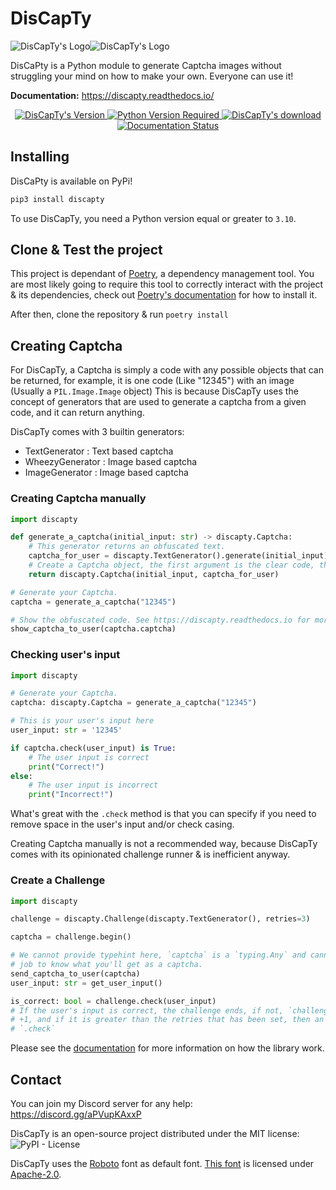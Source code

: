 # DisCapTy

![DisCapTy's Logo](.github/logo.png#gh-dark-mode-only)![DisCapTy's Logo](.github/logo-dark.png#gh-light-mode-only)

DisCaPty is a Python module to generate Captcha images without struggling your mind on how to make your own. Everyone can use it!

**Documentation:** <https://discapty.readthedocs.io/>

<div align="center">
    <a href="https://pypi.org/project/DisCapTy/">
        <img src="https://img.shields.io/pypi/v/discapty?style=flat-square" alt="DisCapTy's Version" />
        <img src="https://img.shields.io/pypi/pyversions/discapty?style=flat-square" alt="Python Version Required" />
        <img src="https://img.shields.io/pypi/dm/discapty?color=blue&style=flat-square" alt="DisCapTy's download" />
    </a>
    <a href="https://discapty.readthedocs.io/en/latest/?badge=latest">
        <img src="https://readthedocs.org/projects/discapty/badge/?version=latest&style=flat-square" alt="Documentation Status" />
    </a>
</div>

## Installing

DisCaPty is available on PyPi!

```sh
pip3 install discapty
```

To use DisCapTy, you need a Python version equal or greater to `3.10`.

## Clone & Test the project

This project is dependant of [Poetry](https://python-poetry.org), a dependency management tool. You are most likely going to require this tool to correctly interact with the project & its dependencies, check out [Poetry's documentation](https://python-poetry.org/docs) for how to install it.

After then, clone the repository & run `poetry install`

## Creating Captcha

For DisCapTy, a Captcha is simply a code with any possible objects that can be returned, for example, it is one code (Like "12345") with an image (Usually a `PIL.Image.Image` object)
This is because DisCapTy uses the concept of generators that are used to generate a captcha from a given code, and it can return anything.

DisCapTy comes with 3 builtin generators:

- TextGenerator : Text based captcha
- WheezyGenerator : Image based captcha
- ImageGenerator : Image based captcha

### Creating Captcha manually

```py
import discapty

def generate_a_captcha(initial_input: str) -> discapty.Captcha:
    # This generator returns an obfuscated text.
    captcha_for_user = discapty.TextGenerator().generate(initial_input)
    # Create a Captcha object, the first argument is the clear code, the second is the obfuscated code. Anything goes.
    return discapty.Captcha(initial_input, captcha_for_user)

# Generate your Captcha.
captcha = generate_a_captcha("12345")

# Show the obfuscated code. See https://discapty.readthedocs.io for more information on this object.
show_captcha_to_user(captcha.captcha)
```

### Checking user's input

```py
import discapty

# Generate your Captcha.
captcha: discapty.Captcha = generate_a_captcha("12345")

# This is your user's input here
user_input: str = '12345'

if captcha.check(user_input) is True:
    # The user input is correct
    print("Correct!")
else:
    # The user input is incorrect
    print("Incorrect!")
```

What's great with the `.check` method is that you can specify if you need to remove space in the user's input and/or check casing.

Creating Captcha manually is not a recommended way, because DisCapTy comes with its opinionated challenge runner & is inefficient anyway.

### Create a Challenge

```py
import discapty

challenge = discapty.Challenge(discapty.TextGenerator(), retries=3)

captcha = challenge.begin()

# We cannot provide typehint here, `captcha` is a `typing.Any` and cannot help you, it'll be your
# job to know what you'll get as a captcha.
send_captcha_to_user(captcha)
user_input: str = get_user_input()

is_correct: bool = challenge.check(user_input)
# If the user's input is correct, the challenge ends, if not, `challenge.attempted_tries` will get
# +1, and if it is greater than the retries that has been set, then an error is raised when using
# `.check`
```

Please see the [documentation](https://discapty.readthedocs.io/) for more information on how the library work.

## Contact

You can join my Discord server for any help: <https://discord.gg/aPVupKAxxP>

DisCapTy is an open-source project distributed under the MIT license:
![PyPI - License](https://img.shields.io/pypi/l/discapty?style=flat-square)

DisCapTy uses the [Roboto](https://fonts.google.com/specimen/Roboto) font as default font.
[This font](https://fonts.google.com/specimen/Roboto) is licensed under [Apache-2.0](https://www.apache.org/licenses/LICENSE-2.0).
